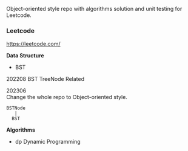 Object-oriented style repo with algorithms solution and unit testing for Leetcode.
### Leetcode
https://leetcode.com/

**Data Structure**
- BST

202208
BST TreeNode Related    
  
 
202306  
Change the whole repo to Object-oriented style.
```
BSTNode
   |
  BST
```

**Algorithms**
- dp Dynamic Programming